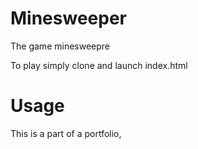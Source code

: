 # Minesweeper
The game minesweepre


To play simply clone and launch index.html

# Usage
This is a part of a portfolio, 

